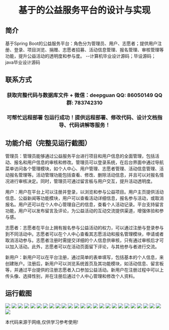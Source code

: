 <p><h1 align="center">基于的公益服务平台的设计与实现</h1></p>

## 简介
基于Spring Boot的公益服务平台：角色分为管理员、用户、志愿者；提供用户注册、登录、项目浏览、捐赠、志愿者招募、活动信息管理、报名管理、审核管理等功能，提升公益活动的透明度和参与度。    --计算机毕业设计源码；毕设源码；java毕业设计源码


## 联系方式
<p><h3 align="center">获取完整代码与数据库文件 + 微信：deepguan QQ: 86050149 QQ群: 783742310</h3></p>
<p><h3 align="center">可帮忙远程部署 包运行成功！提供远程部署、修改代码、设计文档指导、代码讲解等服务！</h3></p>

## 功能介绍（完整见运行截图）
管理员：管理员能够通过公益服务平台进行项目和用户信息的全面管理，包括活动、报名和用户信息的审核和修改。管理员可以登录系统，在后台界面中通过导航菜单访问各个管理模块，如个人中心、用户管理、志愿者管理、活动信息管理、活动报名管理等。活动管理功能包括查看、修改、删除活动信息，并且可以对报名情况进行审核决定。同时，管理员可通过留言板与用户交互，提升活动透明度。

用户：用户在平台上可以注册并登录，以浏览和参与公益项目。用户主页提供活动信息、公益新闻等功能模块，用户可以查看活动详细信息，报名参与活动，或取消报名。用户还可以在个人中心管理自己的信息，查看个人活动记录。平台支持留言功能，用户可以发布留言及评论，为公益活动的互动交流提供渠道，增强体验和参与感。

志愿者：志愿者在平台上拥有报名参与公益活动的权力，可以通过注册与登录参与到不同活动中。志愿者可以在个人中心查看其志愿活动和报名管理模块，申请或者取消活动参与。志愿者注册时需提交详细的个人信息供审核，只有通过审核后才可以加入活动。此外，志愿者可以在活动页面留下评论，与其他参与者进行交流。

新用户：新用户可以在平台注册，通过简单的表单填写，包括基本的个人信息，来创建账户。注册后，新用户可以浏览系统首页及其功能模块，如活动信息、留言板等，并通过平台提供的注册志愿者入口参加公益活动。新用户在注册过程中可以上传头像、选择性别，并在注册后通过个人中心管理和修改个人资料。


## 运行截图
![](https://bs-1329754181.cos.ap-shanghai.myqcloud.com/spring/PublicServicePlatformDesignAndImplementation/img/001.jpg)
![](https://bs-1329754181.cos.ap-shanghai.myqcloud.com/spring/PublicServicePlatformDesignAndImplementation/img/002.jpg)
![](https://bs-1329754181.cos.ap-shanghai.myqcloud.com/spring/PublicServicePlatformDesignAndImplementation/img/003.jpg)
![](https://bs-1329754181.cos.ap-shanghai.myqcloud.com/spring/PublicServicePlatformDesignAndImplementation/img/004.jpg)
![](https://bs-1329754181.cos.ap-shanghai.myqcloud.com/spring/PublicServicePlatformDesignAndImplementation/img/005.jpg)
![](https://bs-1329754181.cos.ap-shanghai.myqcloud.com/spring/PublicServicePlatformDesignAndImplementation/img/006.jpg)
![](https://bs-1329754181.cos.ap-shanghai.myqcloud.com/spring/PublicServicePlatformDesignAndImplementation/img/007.jpg)
![](https://bs-1329754181.cos.ap-shanghai.myqcloud.com/spring/PublicServicePlatformDesignAndImplementation/img/008.jpg)
![](https://bs-1329754181.cos.ap-shanghai.myqcloud.com/spring/PublicServicePlatformDesignAndImplementation/img/009.jpg)
![](https://bs-1329754181.cos.ap-shanghai.myqcloud.com/spring/PublicServicePlatformDesignAndImplementation/img/010.jpg)
![](https://bs-1329754181.cos.ap-shanghai.myqcloud.com/spring/PublicServicePlatformDesignAndImplementation/img/011.jpg)
![](https://bs-1329754181.cos.ap-shanghai.myqcloud.com/spring/PublicServicePlatformDesignAndImplementation/img/012.jpg)
![](https://bs-1329754181.cos.ap-shanghai.myqcloud.com/spring/PublicServicePlatformDesignAndImplementation/img/013.jpg)
![](https://bs-1329754181.cos.ap-shanghai.myqcloud.com/spring/PublicServicePlatformDesignAndImplementation/img/014.jpg)
![](https://bs-1329754181.cos.ap-shanghai.myqcloud.com/spring/PublicServicePlatformDesignAndImplementation/img/015.jpg)
![](https://bs-1329754181.cos.ap-shanghai.myqcloud.com/spring/PublicServicePlatformDesignAndImplementation/img/016.jpg)
![](https://bs-1329754181.cos.ap-shanghai.myqcloud.com/spring/PublicServicePlatformDesignAndImplementation/img/017.jpg)
![](https://bs-1329754181.cos.ap-shanghai.myqcloud.com/spring/PublicServicePlatformDesignAndImplementation/img/018.jpg)
![](https://bs-1329754181.cos.ap-shanghai.myqcloud.com/spring/PublicServicePlatformDesignAndImplementation/img/019.jpg)
![](https://bs-1329754181.cos.ap-shanghai.myqcloud.com/spring/PublicServicePlatformDesignAndImplementation/img/020.jpg)
![](https://bs-1329754181.cos.ap-shanghai.myqcloud.com/spring/PublicServicePlatformDesignAndImplementation/img/021.jpg)
![](https://bs-1329754181.cos.ap-shanghai.myqcloud.com/spring/PublicServicePlatformDesignAndImplementation/img/022.jpg)
![](https://bs-1329754181.cos.ap-shanghai.myqcloud.com/spring/PublicServicePlatformDesignAndImplementation/img/023.jpg)
![](https://bs-1329754181.cos.ap-shanghai.myqcloud.com/spring/PublicServicePlatformDesignAndImplementation/img/024.jpg)
![](https://bs-1329754181.cos.ap-shanghai.myqcloud.com/spring/PublicServicePlatformDesignAndImplementation/img/025.jpg)
![](https://bs-1329754181.cos.ap-shanghai.myqcloud.com/spring/PublicServicePlatformDesignAndImplementation/img/026.jpg)

<p>本代码来源于网络,仅供学习参考使用!</p>
